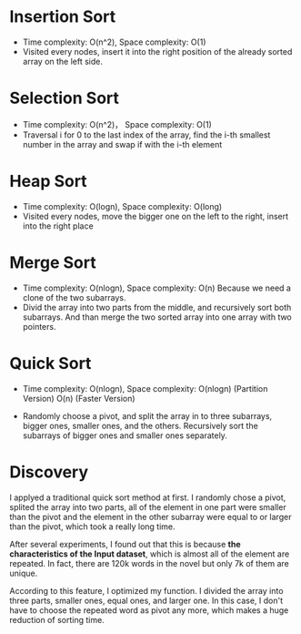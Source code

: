# Insertion Sort

- Time complexity: O(n^2),  Space complexity: O(1)
- Visited every nodes, insert it into the right position of the already sorted array on the left side.

# Selection Sort

- Time complexity: O(n^2)， Space complexity: O(1)
- Traversal i for 0 to the last index of the array, find the i-th smallest number in the array and swap if with the i-th element

# Heap Sort

- Time complexity: O(logn),  Space complexity: O(long)
- Visited every nodes, move the bigger one on the left to the right, insert into the right place

# Merge Sort

- Time complexity: O(nlogn),  Space complexity: O(n) Because we need a clone of the two subarrays.
- Divid the array into two parts from the middle, and recursively sort both subarrays. And than merge the two sorted array into one array with two pointers.

# Quick Sort

- Time complexity: O(nlogn),  Space complexity: O(nlogn) (Partition Version) O(n) (Faster Version)

- Randomly choose a pivot, and split the array in to three subarrays, bigger ones, smaller ones, and the others. Recursively sort the subarrays of bigger ones and smaller ones separately.

  

# Discovery

I applyed a traditional quick sort method at first. I randomly chose a pivot, splited the array into two parts, all of the element in one part were smaller than the pivot and the element in the other subarray were equal to or larger than the pivot, which took a really long time. 

After several experiments, I found out that this is because **the characteristics of the Input dataset**, which is almost all of the element are repeated. In fact, there are 120k words in the novel but only 7k of them are unique. 

According to this feature, I optimized my function. I divided the array into three parts, smaller ones, equal ones, and larger one. In this case, I don't have to choose the repeated word as pivot any more, which makes a huge reduction of sorting time.